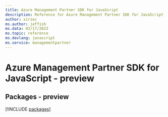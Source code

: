 ```yaml
---
title: Azure Management Partner SDK for JavaScript
description: Reference for Azure Management Partner SDK for JavaScript
author: xirzec
ms.author: jeffish
ms.data: 03/17/2023
ms.topic: reference
ms.devlang: javascript
ms.service: managementpartner
---
```

# Azure Management Partner SDK for JavaScript - preview
## Packages - preview
[!INCLUDE [packages](management-partner-index.md)]